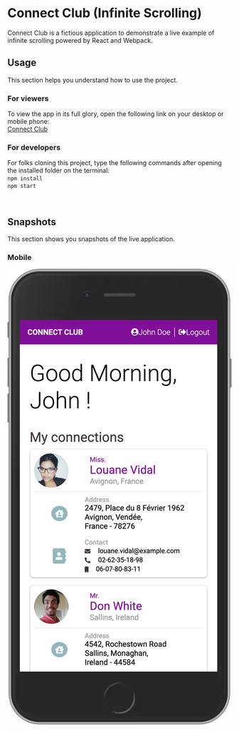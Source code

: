 # Connect Club (Infinite Scrolling)

Connect Club is a fictious application to demonstrate a live example of infinite scrolling powered by React and Webpack.


## Usage
This section helps you understand how to use the project.

### For viewers
To view the app in its full glory, open the following link on your desktop or mobile phone:
<br />
[Connect Club](https://infinite-scrolling---cc.web.app/login)


### For developers
For folks cloning this project, type the following commands after opening the installed folder on the terminal:
<br />
`npm install`
<br />
`npm start`


<br />

## Snapshots

This section shows you snapshots of the live application.

### Mobile
![Connect Club - Mobile - Home](readme-images/ConnectClub-HomePage-Mobile.png)
